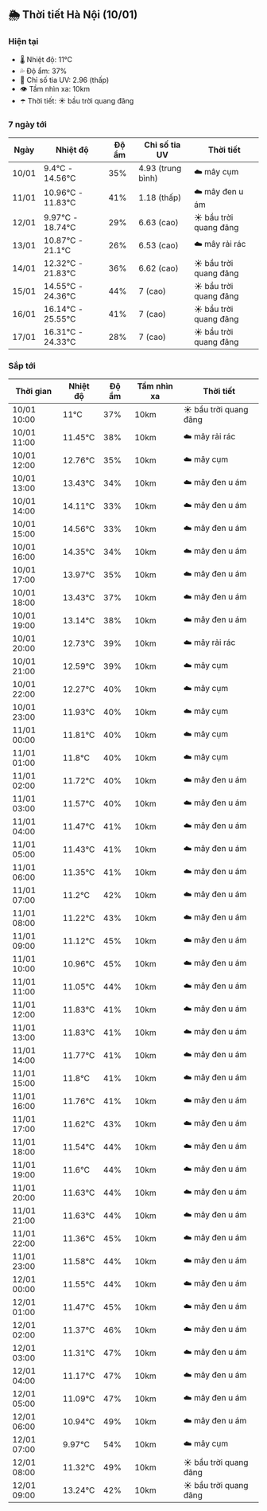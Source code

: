## 🌦️ Thời tiết Hà Nội (10/01)

### Hiện tại

- 🌡️ Nhiệt độ: 11℃
- 💦 Độ ẩm: 37%
- 🌟 Chỉ số tia UV: 2.96 (thấp)
- 👁️ Tầm nhìn xa: 10km
- ☂️ Thời tiết: ☀️ bầu trời quang đãng

### 7 ngày tới

| Ngày | Nhiệt độ | Độ ẩm | Chỉ số tia UV | Thời tiết |
| --- | --- | --- | --- | --- |
| 10/01 | 9.4℃ - 14.56℃ | 35% | 4.93 (trung bình) | ☁️ mây cụm |
| 11/01 | 10.96℃ - 11.83℃ | 41% | 1.18 (thấp) | ☁️ mây đen u ám |
| 12/01 | 9.97℃ - 18.74℃ | 29% | 6.63 (cao) | ☀️ bầu trời quang đãng |
| 13/01 | 10.87℃ - 21.1℃ | 26% | 6.53 (cao) | ☁️ mây rải rác |
| 14/01 | 12.32℃ - 21.83℃ | 36% | 6.62 (cao) | ☀️ bầu trời quang đãng |
| 15/01 | 14.55℃ - 24.36℃ | 44% | 7 (cao) | ☀️ bầu trời quang đãng |
| 16/01 | 16.14℃ - 25.55℃ | 41% | 7 (cao) | ☀️ bầu trời quang đãng |
| 17/01 | 16.31℃ - 24.33℃ | 28% | 7 (cao) | ☀️ bầu trời quang đãng |

### Sắp tới

| Thời gian | Nhiệt độ | Độ ẩm | Tầm nhìn xa | Thời tiết |
| --- | --- | --- | --- | --- |
| 10/01 10:00 | 11℃ | 37% | 10km | ☀️ bầu trời quang đãng |
| 10/01 11:00 | 11.45℃ | 38% | 10km | ☁️ mây rải rác |
| 10/01 12:00 | 12.76℃ | 35% | 10km | ☁️ mây cụm |
| 10/01 13:00 | 13.43℃ | 34% | 10km | ☁️ mây đen u ám |
| 10/01 14:00 | 14.11℃ | 33% | 10km | ☁️ mây đen u ám |
| 10/01 15:00 | 14.56℃ | 33% | 10km | ☁️ mây đen u ám |
| 10/01 16:00 | 14.35℃ | 34% | 10km | ☁️ mây đen u ám |
| 10/01 17:00 | 13.97℃ | 35% | 10km | ☁️ mây đen u ám |
| 10/01 18:00 | 13.43℃ | 37% | 10km | ☁️ mây đen u ám |
| 10/01 19:00 | 13.14℃ | 38% | 10km | ☁️ mây đen u ám |
| 10/01 20:00 | 12.73℃ | 39% | 10km | ☁️ mây rải rác |
| 10/01 21:00 | 12.59℃ | 39% | 10km | ☁️ mây cụm |
| 10/01 22:00 | 12.27℃ | 40% | 10km | ☁️ mây cụm |
| 10/01 23:00 | 11.93℃ | 40% | 10km | ☁️ mây cụm |
| 11/01 00:00 | 11.81℃ | 40% | 10km | ☁️ mây cụm |
| 11/01 01:00 | 11.8℃ | 40% | 10km | ☁️ mây cụm |
| 11/01 02:00 | 11.72℃ | 40% | 10km | ☁️ mây đen u ám |
| 11/01 03:00 | 11.57℃ | 40% | 10km | ☁️ mây đen u ám |
| 11/01 04:00 | 11.47℃ | 41% | 10km | ☁️ mây đen u ám |
| 11/01 05:00 | 11.43℃ | 41% | 10km | ☁️ mây đen u ám |
| 11/01 06:00 | 11.35℃ | 41% | 10km | ☁️ mây đen u ám |
| 11/01 07:00 | 11.2℃ | 42% | 10km | ☁️ mây đen u ám |
| 11/01 08:00 | 11.22℃ | 43% | 10km | ☁️ mây đen u ám |
| 11/01 09:00 | 11.12℃ | 45% | 10km | ☁️ mây đen u ám |
| 11/01 10:00 | 10.96℃ | 45% | 10km | ☁️ mây đen u ám |
| 11/01 11:00 | 11.05℃ | 44% | 10km | ☁️ mây đen u ám |
| 11/01 12:00 | 11.83℃ | 41% | 10km | ☁️ mây đen u ám |
| 11/01 13:00 | 11.83℃ | 41% | 10km | ☁️ mây đen u ám |
| 11/01 14:00 | 11.77℃ | 41% | 10km | ☁️ mây đen u ám |
| 11/01 15:00 | 11.8℃ | 41% | 10km | ☁️ mây đen u ám |
| 11/01 16:00 | 11.76℃ | 41% | 10km | ☁️ mây đen u ám |
| 11/01 17:00 | 11.62℃ | 43% | 10km | ☁️ mây đen u ám |
| 11/01 18:00 | 11.54℃ | 44% | 10km | ☁️ mây đen u ám |
| 11/01 19:00 | 11.6℃ | 44% | 10km | ☁️ mây đen u ám |
| 11/01 20:00 | 11.63℃ | 44% | 10km | ☁️ mây đen u ám |
| 11/01 21:00 | 11.63℃ | 44% | 10km | ☁️ mây đen u ám |
| 11/01 22:00 | 11.36℃ | 45% | 10km | ☁️ mây đen u ám |
| 11/01 23:00 | 11.58℃ | 44% | 10km | ☁️ mây đen u ám |
| 12/01 00:00 | 11.55℃ | 44% | 10km | ☁️ mây đen u ám |
| 12/01 01:00 | 11.47℃ | 45% | 10km | ☁️ mây đen u ám |
| 12/01 02:00 | 11.37℃ | 46% | 10km | ☁️ mây đen u ám |
| 12/01 03:00 | 11.31℃ | 47% | 10km | ☁️ mây đen u ám |
| 12/01 04:00 | 11.17℃ | 47% | 10km | ☁️ mây đen u ám |
| 12/01 05:00 | 11.09℃ | 47% | 10km | ☁️ mây đen u ám |
| 12/01 06:00 | 10.94℃ | 49% | 10km | ☁️ mây đen u ám |
| 12/01 07:00 | 9.97℃ | 54% | 10km | ☁️ mây cụm |
| 12/01 08:00 | 11.32℃ | 49% | 10km | ☀️ bầu trời quang đãng |
| 12/01 09:00 | 13.24℃ | 42% | 10km | ☀️ bầu trời quang đãng |
